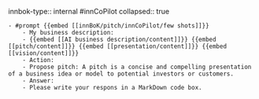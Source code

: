 innbok-type:: internal
#innCoPilot
collapsed:: true

	- #prompt {{embed [[innBoK/pitch/innCoPilot/few shots]]}}
		- My business description:
		- {{embed [[AI business description/content]]}} {{embed [[pitch/content]]}} {{embed [[presentation/content]]}} {{embed [[vision/content]]}}
		- Action:
		- Propose pitch: A pitch is a concise and compelling presentation of a business idea or model to potential investors or customers.
		- Answer:
		- Please write your respons in a MarkDown code box.